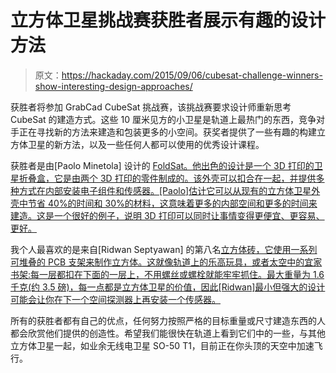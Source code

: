 # 立方体卫星挑战赛获胜者展示有趣的设计方法

> 原文：<https://hackaday.com/2015/09/06/cubesat-challenge-winners-show-interesting-design-approaches/>

获胜者将参加 GrabCad CubeSat 挑战赛，该挑战赛要求设计师重新思考 CubeSat 的建造方式。这些 10 厘米见方的小卫星是轨道上最热门的东西，竞争对手正在寻找新的方法来建造和包装更多的小空间。获奖者提供了一些有趣的构建立方体卫星的新方法，以及一些任何人都可以使用的优秀设计课程。

获胜者是由[Paolo Minetola] 设计的 [FoldSat。他出色的设计是一个 3D 打印的卫星折叠盒，它是由两个 3D 打印的零件制成的。该外壳可以扣合在一起，并提供多种方式在内部安装电子组件和传感器。[Paolo]估计它可以从现有的立方体卫星外壳中节省 40%的时间和 30%的材料，这意味着更多的内部空间和更多的时间来建造。这是一个很好的例子，说明 3D 打印可以同时让事情变得更便宜、更容易、更好。](https://grabcad.com/library/foldsat-1)

我个人最喜欢的是来自[Ridwan Septyawan] 的第八名[立方体砖，它使用一系列可堆叠的 PCB 支架来制作立方体。这就像轨道上的乐高玩具，或者太空中的宜家书架:每一层都扣在下面的一层上，不用螺丝或螺栓就能牢牢抓住。最大重量为 1.6 千克(约 3.5 磅)，每一点都是立方体卫星的价值，因此[Ridwan]最小但强大的设计可能会让你在下一个空间探测器上再安装一个传感器。](https://grabcad.com/library/cube-brick-1)

所有的获胜者都有自己的优点，任何努力按照严格的目标重量或尺寸建造东西的人都会欣赏他们提供的创造性。希望我们能很快在轨道上看到它们中的一些，与其他立方体卫星一起，如业余无线电卫星 SO-50 T1，目前正在你头顶的天空中加速飞行。